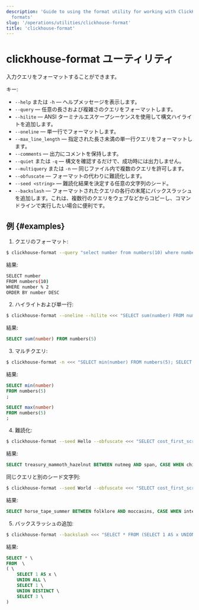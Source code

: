 ```yaml
---
description: 'Guide to using the format utility for working with ClickHouse data
  formats'
slug: '/operations/utilities/clickhouse-format'
title: 'clickhouse-format'
---
```





# clickhouse-format ユーティリティ

入力クエリをフォーマットすることができます。

キー:

- `--help` または `-h` — ヘルプメッセージを表示します。
- `--query` — 任意の長さおよび複雑さのクエリをフォーマットします。
- `--hilite` — ANSI ターミナルエスケープシーケンスを使用して構文ハイライトを追加します。
- `--oneline` — 単一行でフォーマットします。
- `--max_line_length` — 指定された長さ未満の単一行クエリをフォーマットします。
- `--comments` — 出力にコメントを保持します。
- `--quiet` または `-q` — 構文を確認するだけで、成功時には出力しません。
- `--multiquery` または `-n` — 同じファイル内で複数のクエリを許可します。
- `--obfuscate` — フォーマットの代わりに難読化します。
- `--seed <string>` — 難読化結果を決定する任意の文字列のシード。
- `--backslash` — フォーマットされたクエリの各行の末尾にバックスラッシュを追加します。これは、複数行のクエリをウェブなどからコピーし、コマンドラインで実行したい場合に便利です。

## 例 {#examples}

1. クエリのフォーマット:

```bash
$ clickhouse-format --query "select number from numbers(10) where number%2 order by number desc;"
```

結果:

```bash
SELECT number
FROM numbers(10)
WHERE number % 2
ORDER BY number DESC
```

2. ハイライトおよび単一行:

```bash
$ clickhouse-format --oneline --hilite <<< "SELECT sum(number) FROM numbers(5);"
```

結果:

```sql
SELECT sum(number) FROM numbers(5)
```

3. マルチクエリ:

```bash
$ clickhouse-format -n <<< "SELECT min(number) FROM numbers(5); SELECT max(number) FROM numbers(5);"
```

結果:

```sql
SELECT min(number)
FROM numbers(5)
;

SELECT max(number)
FROM numbers(5)
;

```

4. 難読化:

```bash
$ clickhouse-format --seed Hello --obfuscate <<< "SELECT cost_first_screen BETWEEN a AND b, CASE WHEN x >= 123 THEN y ELSE NULL END;"
```

結果:

```sql
SELECT treasury_mammoth_hazelnut BETWEEN nutmeg AND span, CASE WHEN chive >= 116 THEN switching ELSE ANYTHING END;
```

同じクエリと別のシード文字列:

```bash
$ clickhouse-format --seed World --obfuscate <<< "SELECT cost_first_screen BETWEEN a AND b, CASE WHEN x >= 123 THEN y ELSE NULL END;"
```

結果:

```sql
SELECT horse_tape_summer BETWEEN folklore AND moccasins, CASE WHEN intestine >= 116 THEN nonconformist ELSE FORESTRY END;
```

5. バックスラッシュの追加:

```bash
$ clickhouse-format --backslash <<< "SELECT * FROM (SELECT 1 AS x UNION ALL SELECT 1 UNION DISTINCT SELECT 3);"
```

結果:

```sql
SELECT * \
FROM  \
( \
    SELECT 1 AS x \
    UNION ALL \
    SELECT 1 \
    UNION DISTINCT \
    SELECT 3 \
)
```
